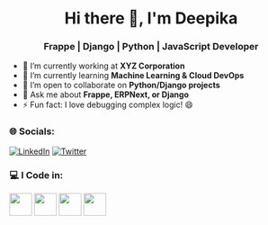 <h1 align="center">Hi there 👋, I'm Deepika</h1>
<h3 align="center">Frappe | Django | Python | JavaScript Developer</h3>

- 🔭 I’m currently working at **XYZ Corporation**
- 🌱 I’m currently learning **Machine Learning & Cloud DevOps**
- 👯 I’m open to collaborate on **Python/Django projects**
- 💬 Ask me about **Frappe, ERPNext, or Django**
- ⚡ Fun fact: I love debugging complex logic! 😄

### 🌐 Socials:
[![LinkedIn](https://img.shields.io/badge/LinkedIn-blue?style=flat&logo=linkedin)](https://www.linkedin.com/in/deepika-s-523656266/)
[![Twitter](https://img.shields.io/badge/Twitter-blue?style=flat&logo=twitter)](https://twitter.com/yourprofile)

### 💻 I Code in:
<p align="left">
  <img src="https://cdn.jsdelivr.net/gh/devicons/devicon/icons/python/python-original.svg" height="40" />
  <img src="https://cdn.jsdelivr.net/gh/devicons/devicon/icons/javascript/javascript-original.svg" height="40" />
  <img src="https://cdn.jsdelivr.net/gh/devicons/devicon/icons/html5/html5-original.svg" height="40" />
  <img src="https://cdn.jsdelivr.net/gh/devicons/devicon/icons/css3/css3-original.svg" height="40" />

</p>


